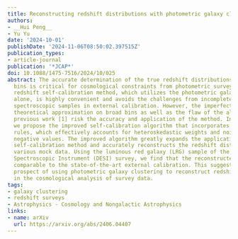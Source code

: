 ```yaml
---
title: Reconstructing redshift distributions with photometric galaxy clustering
authors:
- __Hui Peng__
- Yu Yu
date: '2024-10-01'
publishDate: '2024-11-06T08:50:02.397515Z'
publication_types:
- article-journal
publication: '*JCAP*'
doi: 10.1088/1475-7516/2024/10/025
abstract: The accurate determination of the true redshift distributions in tomographic
  bins is critical for cosmological constraints from photometric surveys. The proposed
  redshift self-calibration method, which utilizes the photometric galaxy clustering
  alone, is highly convenient and avoids the challenges from incomplete or unrepresentative
  spectroscopic samples in external calibration. However, the imperfection of the
  theoretical approximation on broad bins as well as the flaw of the algorithm in
  previous work [1] risk the accuracy and application of the method. In this paper,
  we propose the improved self-calibration algorithm that incorporates novel update
  rules, which effectively accounts for heteroskedastic weights and noisy data with
  negative values. The improved algorithm greatly expands the application range of
  self-calibration method and accurately reconstructs the redshift distributions for
  various mock data. Using the luminous red galaxy (LRG) sample of the Dark Energy
  Spectroscopic Instrument (DESI) survey, we find that the reconstructed results are
  comparable to the state-of-the-art external calibration. This suggests the exciting
  prospect of using photometric galaxy clustering to reconstruct redshift distributions
  in the cosmological analysis of survey data.
tags:
- galaxy clustering
- redshift surveys
- Astrophysics - Cosmology and Nongalactic Astrophysics
links:
- name: arXiv
  url: https://arxiv.org/abs/2406.04407
---
```

